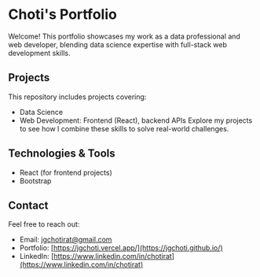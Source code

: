 # Choti's Portfolio

Welcome! This portfolio showcases my work as a data professional and web developer, blending data science expertise with full-stack web development skills.

## Projects

This repository includes projects covering:

- Data Science
- Web Development: Frontend (React), backend APIs
  Explore my projects to see how I combine these skills to solve real-world challenges.

## Technologies & Tools

- React (for frontend projects)
- Bootstrap 

## Contact

Feel free to reach out:

- Email: [jgchotirat@gmail.com](mailto:jgchotirat@gmail.com)
- Portfolio: [https://jgchoti.vercel.app/](https://jgchoti.github.io/)
- LinkedIn: [https://www.linkedin.com/in/chotirat](https://www.linkedin.com/in/chotirat)
